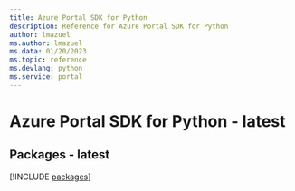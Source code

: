 ```yaml
---
title: Azure Portal SDK for Python
description: Reference for Azure Portal SDK for Python
author: lmazuel
ms.author: lmazuel
ms.data: 01/20/2023
ms.topic: reference
ms.devlang: python
ms.service: portal
---
```

# Azure Portal SDK for Python - latest
## Packages - latest
[!INCLUDE [packages](portal-index.md)]